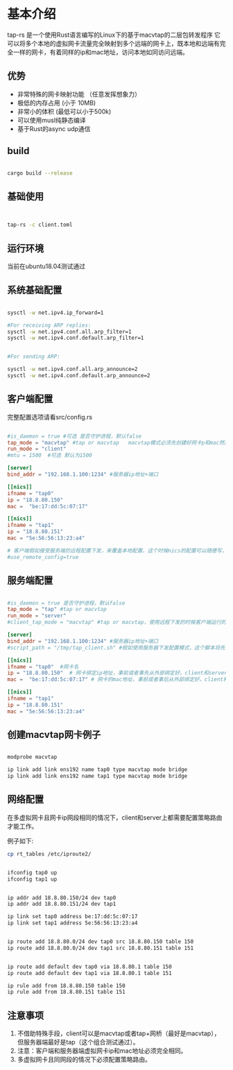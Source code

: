 


# 基本介绍


tap-rs 是一个使用Rust语言编写的Linux下的基于macvtap的二层包转发程序
它可以将多个本地的虚拟网卡流量完全映射到多个远端的网卡上，既本地和远端有完全一样的网卡，有着同样的ip和mac地址，访问本地如同访问远端。


## 优势

- 非常特殊的网卡映射功能 （任意发挥想象力）
- 极低的内存占用 (小于 10MB)
- 非常小的体积 (最低可以小于500k)
- 可以使用musl纯静态编译
- 基于Rust的async udp通信


## build

```bash

cargo build --release

```

## 基础使用

```bash


tap-rs -c client.toml


```



## 运行环境

当前在ubuntu18.04测试通过


## 系统基础配置

```bash

sysctl -w net.ipv4.ip_forward=1

#For receiving ARP replies:
sysctl -w net.ipv4.conf.all.arp_filter=1
sysctl -w net.ipv4.conf.default.arp_filter=1


#For sending ARP:

sysctl -w net.ipv4.conf.all.arp_announce=2
sysctl -w net.ipv4.conf.default.arp_announce=2


```


## 客户端配置

完整配置选项请看src/config.rs

```toml

#is_daemon = true #可选 是否守护进程，默认false
tap_mode = "macvtap" #tap or macvtap   macvtap模式必须先创建好网卡p和mac然后在启动监听，tap模式可以运行是创建，然后在外部配置ip和mac
run_mode = "client"
#mtu = 1500  #可选 默认为1500

[server]
bind_addr = "192.168.1.100:1234" #服务器ip地址+端口

[[nics]]
ifname = "tap0"
ip = "18.8.80.150"
mac =  "be:17:dd:5c:07:17"

[[nics]]
ifname = "tap1"
ip = "18.8.80.151"
mac = "5e:56:56:13:23:a4"

# 客户端假如接受服务端的远程配置下发，来覆盖本地配置，这个时候nics的配置可以随便写，但必须最少有一组来占位
#use_remote_config=true


```


## 服务端配置

```toml

#is_daemon = true 是否守护进程，默认false
tap_mode = "tap" #tap or macvtap
run_mode = "server"
#client_tap_mode = "macvtap" #tap or macvtap，使用远程下发的时候客户端运行的tap模式，这个会覆盖客户端原有的配置

[server]
bind_addr = "192.168.1.100:1234" #服务器ip地址+端口
#script_path = "/tmp/tap_client.sh" #假如使用服务器下发配置模式，这个脚本将先在客户端上执行，然后根据server下发配置启动tap监听。假如脚本执行返回不等于0，客户端出错退出。 

[[nics]]
ifname = "tap0"  #网卡名
ip = "18.8.80.150"  # 网卡绑定ip地址，事前或者事先从外部绑定好。client和server要一致
mac =  "be:17:dd:5c:07:17" # 网卡的mac地址，事前或者事后从外部绑定好。client和server要一致

[[nics]]
ifname = "tap1"
ip = "18.8.80.151"
mac = "5e:56:56:13:23:a4"


```


## 创建macvtap网卡例子



```bash

modprobe macvtap

ip link add link ens192 name tap0 type macvtap mode bridge
ip link add link ens192 name tap1 type macvtap mode bridge


```


## 网络配置


在多虚拟网卡且网卡ip网段相同的情况下，client和server上都需要配置策略路由才能工作。


例子如下:


``` bash
cp rt_tables /etc/iproute2/


ifconfig tap0 up
ifconfig tap1 up


ip addr add 18.8.80.150/24 dev tap0
ip addr add 18.8.80.151/24 dev tap1

ip link set tap0 address be:17:dd:5c:07:17
ip link set tap1 address 5e:56:56:13:23:a4


ip route add 18.8.80.0/24 dev tap0 src 18.8.80.150 table 150
ip route add 18.8.80.0/24 dev tap1 src 18.8.80.151 table 151


ip route add default dev tap0 via 18.8.80.1 table 150
ip route add default dev tap1 via 18.8.80.1 table 151

ip rule add from 18.8.80.150 table 150
ip rule add from 18.8.80.151 table 151

```


## 注意事项


1. 不借助特殊手段，client可以是macvtap或者tap+网桥（最好是macvtap），但服务器端最好是tap（这个组合测试通过）。
2. 注意：客户端和服务器端虚拟网卡ip和mac地址必须完全相同。
3. 多虚拟网卡且同网段的情况下必须配置策略路由。


